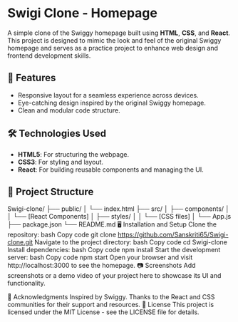 # Swigi Clone - Homepage

A simple clone of the Swiggy homepage built using **HTML**, **CSS**, and **React**. This project is designed to mimic the look and feel of the original Swiggy homepage and serves as a practice project to enhance web design and frontend development skills.

## 🚀 Features

- Responsive layout for a seamless experience across devices.
- Eye-catching design inspired by the original Swiggy homepage.
- Clean and modular code structure.

## 🛠️ Technologies Used

- **HTML5**: For structuring the webpage.
- **CSS3**: For styling and layout.
- **React**: For building reusable components and managing the UI.

## 📂 Project Structure
 Swigi-clone/
├── public/
│   └── index.html
├── src/
│   ├── components/
│   │   └── [React Components]
│   ├── styles/
│   │   └── [CSS files]
│   └── App.js
├── package.json
└── README.md
🖥️ Installation and Setup
Clone the repository:
bash
Copy code
git clone https://github.com/Sanskriti65/Swigi-clone.git
Navigate to the project directory:
bash
Copy code
cd Swigi-clone
Install dependencies:
bash
Copy code
npm install
Start the development server:
bash
Copy code
npm start
Open your browser and visit http://localhost:3000 to see the homepage.
📷 Screenshots
Add screenshots or a demo video of your project here to showcase its UI and functionality.

🙌 Acknowledgments
Inspired by Swiggy.
Thanks to the React and CSS communities for their support and resources.
📝 License
This project is licensed under the MIT License - see the LICENSE file for details.

